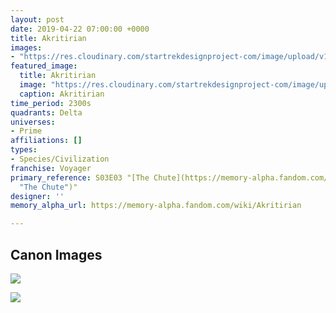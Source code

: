 ```yaml
---
layout: post
date: 2019-04-22 07:00:00 +0000
title: Akritirian
images: 
- "https://res.cloudinary.com/startrekdesignproject-com/image/upload/v1555956914/Akritirian.png"
featured_image:
  title: Akritirian
  image: "https://res.cloudinary.com/startrekdesignproject-com/image/upload/v1555956914/Akritirian.png"
  caption: Akritirian
time_period: 2300s
quadrants: Delta
universes:
- Prime
affiliations: []
types:
- Species/Civilization
franchise: Voyager
primary_reference: S03E03 "[The Chute](https://memory-alpha.fandom.com/wiki/The_Chute
  "The Chute")"
designer: ''
memory_alpha_url: https://memory-alpha.fandom.com/wiki/Akritirian

---
```

## Canon Images

![](https://res.cloudinary.com/startrekdesignproject-com/image/upload/v1555956914/Akritirian1.jpg)

![](https://res.cloudinary.com/startrekdesignproject-com/image/upload/v1555956914/Akritirian2.jpg)